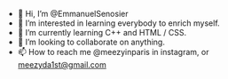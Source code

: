 * 👋 Hi, I’m @EmmanuelSenosier
* 👀 I’m interested in learning everybody to enrich myself.
* 🌱 I’m currently learning C++ and HTML / CSS.
* 💞️ I’m looking to collaborate on anything.
* 📫 How to reach me @meezyinparis in instagram, or meezyda1st@gmail.com

<!---
EmmanuelSenosier/EmmanuelSenosier is a ✨ special ✨ repository because its `README.md` (this file) appears on your GitHub profile.
You can click the Preview link to take a look at your changes.
--->
